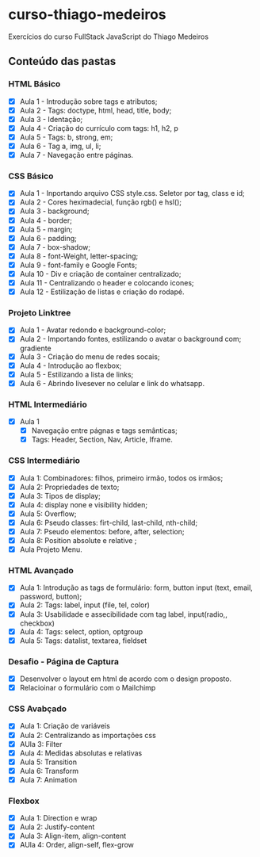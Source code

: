 # curso-thiago-medeiros
 Exercícios do curso FullStack JavaScript do Thiago Medeiros

 ## Conteúdo das pastas

 ### HTML Básico
- [x] Aula 1 - Introdução sobre tags e atributos;
- [x] Aula 2 - Tags: doctype, html, head, title, body;
- [x] Aula 3 - Identação;
- [x] Aula 4 - Criação do currículo com tags: h1, h2, p
- [x] Aula 5 - Tags: b, strong, em;
- [x] Aula 6 - Tag a, img, ul, li;
- [x] Aula 7 - Navegação entre páginas.

### CSS Básico
- [x] Aula 1 - Inportando arquivo CSS style.css. Seletor por tag, class e id;
- [x] Aula 2 - Cores heximadecial, função rgb() e hsl();
- [x] Aula 3 - background;
- [x] Aula 4 - border;
- [x] Aula 5 - margin;
- [x] Aula 6 - padding;
- [x] Aula 7 - box-shadow;
- [x] Aula 8 - font-Weight, letter-spacing;
- [x] Aula 9 - font-family e Google Fonts;
- [x] Aula 10 - Div e criação de container centralizado;
- [x] Aula 11 - Centralizando o header e colocando icones;
- [x] Aula 12 - Estilização de listas e criação do rodapé.

### Projeto Linktree
- [x] Aula 1 - Avatar redondo e background-color;
- [x] Aula 2 - Importando fontes, estilizando o avatar o background com; gradiente
- [x] Aula 3 - Criação do menu de redes socais;
- [x] Aula 4 - Introdução ao flexbox;
- [x] Aula 5 - Estilizando a lista de links;
- [x] Aula 6 - Abrindo livesever no celular e link do whatsapp.

### HTML Intermediário
- [x] Aula 1
  - [x] Navegação entre págnas e tags semânticas;
  - [x] Tags: Header, Section, Nav, Article, Iframe.

### CSS Intermediário
- [x] Aula 1: Combinadores: filhos, primeiro irmão, todos os irmãos;
- [x] Aula 2: Propriedades de texto;
- [x] Aula 3: Tipos de display;
- [x] Aula 4: display none e visibility hidden;
- [x] Aula 5: Overflow;
- [x] Aula 6: Pseudo classes: firt-child, last-child, nth-child;
- [x] Aula 7: Pseudo elementos: before, after, selection;
- [x] Aula 8: Position absolute e relative ;
- [x] Aula Projeto Menu.

### HTML Avançado
- [x] Aula 1: Introdução as tags de formulário: form, button input (text, email, password, button);
- [x] Aula 2: Tags: label, input (file, tel, color)
- [x] Aula 3: Usabilidade e assecibilidade com tag label, input(radio,, checkbox)
- [x] Aula 4: Tags: select, option, optgroup
- [x] Aula 5: Tags: datalist, textarea, fieldset

### Desafio - Página de Captura
- [x] Desenvolver o layout em html de acordo com o design proposto.
- [x] Relacioinar o formulário com o Mailchimp

### CSS Avabçado
- [x] Aula 1: Criação de variáveis
- [x] Aula 2: Centralizando as importações css
- [x] AUla 3: Filter
- [x] Aula 4: Medidas absolutas e relativas
- [x] Aula 5: Transition
- [x] Aula 6: Transform
- [x] Aula 7: Animation

### Flexbox
- [x] Aula 1: Direction e wrap
- [x] Aula 2: Justify-content
- [x] Aula 3: Align-item, align-content
- [x] AUla 4: Order, align-self, flex-grow